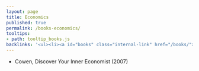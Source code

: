 ```yaml
---
layout: page
title: Economics
published: true
permalink: /books-economics/
tooltips: 
- path: tooltip_books.js
backlinks: '<ul><li><a id="books" class="internal-link" href="/books/">Books</a></li></ul>'
---
```


* Cowen, Discover Your Inner Economist (2007)
